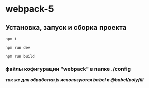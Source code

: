 ﻿# webpack-5


## Установка, запуск и сборка проекта

`npm i`

`npm run dev`

`npm run build`

### файлы кофигурации "webpack" в папке ./config

***так же для обработки js используются babel и @babel/polyfill***
